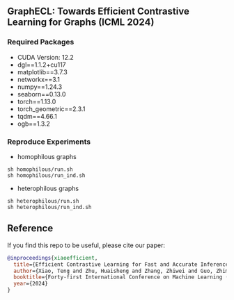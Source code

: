 ## GraphECL: Towards Efficient Contrastive Learning for Graphs (ICML 2024)


### Required Packages

- CUDA Version: 12.2
- dgl==1.1.2+cu117
- matplotlib==3.7.3
- networkx==3.1
- numpy==1.24.3
- seaborn==0.13.0
- torch==1.13.0
- torch_geometric==2.3.1
- tqdm==4.66.1
- ogb==1.3.2



### Reproduce Experiments
-  homophilous graphs 
```
sh homophilous/run.sh
sh homophilous/run_ind.sh
```


- heterophilous graphs 
```
sh heterophilous/run.sh
sh heterophilous/run_ind.sh
```

##  Reference

If you find this repo to be useful, please cite our paper:
```bibtex
@inproceedings{xiaoefficient,
  title={Efficient Contrastive Learning for Fast and Accurate Inference on Graphs},
  author={Xiao, Teng and Zhu, Huaisheng and Zhang, Zhiwei and Guo, Zhimeng and Aggarwal, Charu C and Wang, Suhang and Honavar, Vasant G},
  booktitle={Forty-first International Conference on Machine Learning (ICML)},
  year={2024}
}
